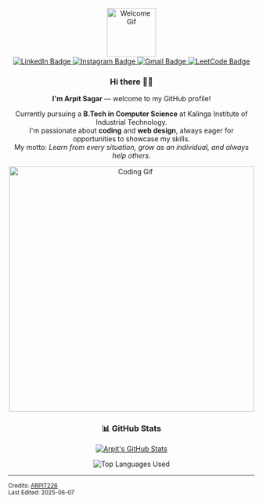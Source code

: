 <div align="center">
  <div id="header">
    <img src="https://media.giphy.com/media/M9gbBd9nbDrOTu1Mqx/giphy.gif" width="100" alt="Welcome Gif">
  </div>
  <div id="badges">
    <a href="https://www.linkedin.com/in/arpit226/">
      <img src="https://img.shields.io/badge/LinkedIn-blue?style=for-the-badge&logo=linkedin&logoColor=white" alt="LinkedIn Badge">
    </a>
    <a href="#">
      <img src="https://img.shields.io/badge/Instagram-red?style=for-the-badge&logo=instagram&logoColor=white" alt="Instagram Badge">
    </a>
    <a href="#">
      <img src="https://img.shields.io/badge/Gmail-white?style=for-the-badge&logo=gmail&logoColor=red" alt="Gmail Badge">
    </a>
    <a href="https://leetcode.com/aqchandra15/">
      <img src="https://img.shields.io/badge/Leetcode-black?style=for-the-badge&logo=leetcode&logoColor=yellow" alt="LeetCode Badge">
    </a>
  </div>
  <h3 id="hi-there">Hi there 👋🎉</h3>
  <p>
    <strong>I'm Arpit Sagar</strong> — welcome to my GitHub profile!
  </p>
  <p>
    Currently pursuing a <strong>B.Tech in Computer Science</strong> at Kalinga Institute of Industrial Technology.<br>
    I'm passionate about <strong>coding</strong> and <strong>web design</strong>, always eager for opportunities to showcase my skills.<br>
    My motto: <em>Learn from every situation, grow as an individual, and always help others.</em>
  </p>
  <img src="https://media.giphy.com/media/L8K62iTDkzGX6/giphy.gif" width="500" alt="Coding Gif">

  <h3 id="bar_chart-github-stats">📊 GitHub Stats</h3>
  <p>
    <a href="https://github.com/ARPIT226/github-readme-stats">
      <img src="https://github-readme-stats.vercel.app/api?username=ARPIT226&count_private=true&show_icons=true&theme=dark" alt="Arpit's GitHub Stats">
    </a>
  </p>
  <p>
    <img src="https://github-readme-stats.vercel.app/api/top-langs/?username=ARPIT226&show_icons=true&theme=dark" alt="Top Languages Used">
  </p>
</div>

---

<sub>
  Credits: <a href="https://github.com/ARPIT226">ARPIT226</a><br>
  Last Edited: 2025-06-07
</sub>
